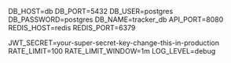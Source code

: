 DB_HOST=db
DB_PORT=5432
DB_USER=postgres
DB_PASSWORD=postgres
DB_NAME=tracker_db
API_PORT=8080
REDIS_HOST=redis
REDIS_PORT=6379

JWT_SECRET=your-super-secret-key-change-this-in-production
RATE_LIMIT=100
RATE_LIMIT_WINDOW=1m
LOG_LEVEL=debug
